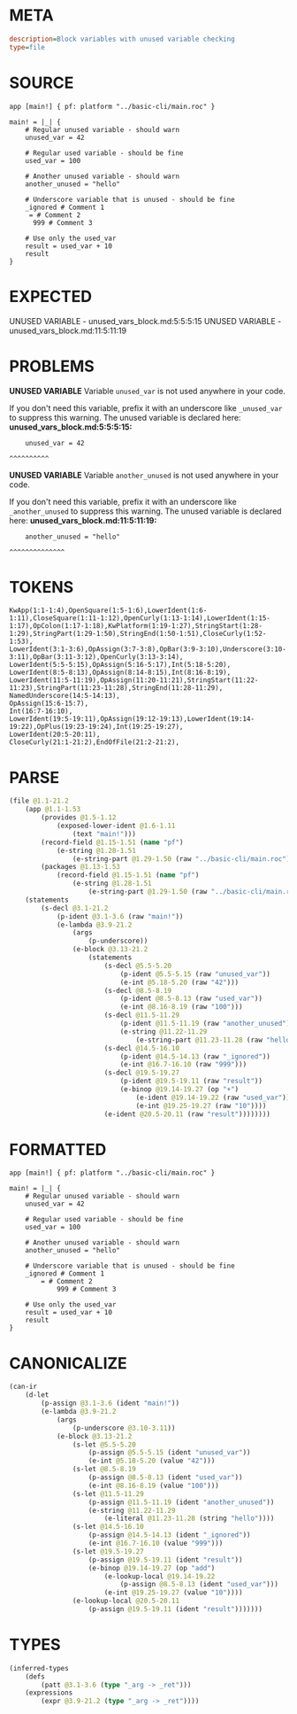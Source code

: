 # META
~~~ini
description=Block variables with unused variable checking
type=file
~~~
# SOURCE
~~~roc
app [main!] { pf: platform "../basic-cli/main.roc" }

main! = |_| {
    # Regular unused variable - should warn
    unused_var = 42

    # Regular used variable - should be fine
    used_var = 100

    # Another unused variable - should warn
    another_unused = "hello"

    # Underscore variable that is unused - should be fine
    _ignored # Comment 1
     = # Comment 2
      999 # Comment 3

    # Use only the used_var
    result = used_var + 10
    result
}
~~~
# EXPECTED
UNUSED VARIABLE - unused_vars_block.md:5:5:5:15
UNUSED VARIABLE - unused_vars_block.md:11:5:11:19
# PROBLEMS
**UNUSED VARIABLE**
Variable ``unused_var`` is not used anywhere in your code.

If you don't need this variable, prefix it with an underscore like `_unused_var` to suppress this warning.
The unused variable is declared here:
**unused_vars_block.md:5:5:5:15:**
```roc
    unused_var = 42
```
    ^^^^^^^^^^


**UNUSED VARIABLE**
Variable ``another_unused`` is not used anywhere in your code.

If you don't need this variable, prefix it with an underscore like `_another_unused` to suppress this warning.
The unused variable is declared here:
**unused_vars_block.md:11:5:11:19:**
```roc
    another_unused = "hello"
```
    ^^^^^^^^^^^^^^


# TOKENS
~~~zig
KwApp(1:1-1:4),OpenSquare(1:5-1:6),LowerIdent(1:6-1:11),CloseSquare(1:11-1:12),OpenCurly(1:13-1:14),LowerIdent(1:15-1:17),OpColon(1:17-1:18),KwPlatform(1:19-1:27),StringStart(1:28-1:29),StringPart(1:29-1:50),StringEnd(1:50-1:51),CloseCurly(1:52-1:53),
LowerIdent(3:1-3:6),OpAssign(3:7-3:8),OpBar(3:9-3:10),Underscore(3:10-3:11),OpBar(3:11-3:12),OpenCurly(3:13-3:14),
LowerIdent(5:5-5:15),OpAssign(5:16-5:17),Int(5:18-5:20),
LowerIdent(8:5-8:13),OpAssign(8:14-8:15),Int(8:16-8:19),
LowerIdent(11:5-11:19),OpAssign(11:20-11:21),StringStart(11:22-11:23),StringPart(11:23-11:28),StringEnd(11:28-11:29),
NamedUnderscore(14:5-14:13),
OpAssign(15:6-15:7),
Int(16:7-16:10),
LowerIdent(19:5-19:11),OpAssign(19:12-19:13),LowerIdent(19:14-19:22),OpPlus(19:23-19:24),Int(19:25-19:27),
LowerIdent(20:5-20:11),
CloseCurly(21:1-21:2),EndOfFile(21:2-21:2),
~~~
# PARSE
~~~clojure
(file @1.1-21.2
	(app @1.1-1.53
		(provides @1.5-1.12
			(exposed-lower-ident @1.6-1.11
				(text "main!")))
		(record-field @1.15-1.51 (name "pf")
			(e-string @1.28-1.51
				(e-string-part @1.29-1.50 (raw "../basic-cli/main.roc"))))
		(packages @1.13-1.53
			(record-field @1.15-1.51 (name "pf")
				(e-string @1.28-1.51
					(e-string-part @1.29-1.50 (raw "../basic-cli/main.roc"))))))
	(statements
		(s-decl @3.1-21.2
			(p-ident @3.1-3.6 (raw "main!"))
			(e-lambda @3.9-21.2
				(args
					(p-underscore))
				(e-block @3.13-21.2
					(statements
						(s-decl @5.5-5.20
							(p-ident @5.5-5.15 (raw "unused_var"))
							(e-int @5.18-5.20 (raw "42")))
						(s-decl @8.5-8.19
							(p-ident @8.5-8.13 (raw "used_var"))
							(e-int @8.16-8.19 (raw "100")))
						(s-decl @11.5-11.29
							(p-ident @11.5-11.19 (raw "another_unused"))
							(e-string @11.22-11.29
								(e-string-part @11.23-11.28 (raw "hello"))))
						(s-decl @14.5-16.10
							(p-ident @14.5-14.13 (raw "_ignored"))
							(e-int @16.7-16.10 (raw "999")))
						(s-decl @19.5-19.27
							(p-ident @19.5-19.11 (raw "result"))
							(e-binop @19.14-19.27 (op "+")
								(e-ident @19.14-19.22 (raw "used_var"))
								(e-int @19.25-19.27 (raw "10"))))
						(e-ident @20.5-20.11 (raw "result"))))))))
~~~
# FORMATTED
~~~roc
app [main!] { pf: platform "../basic-cli/main.roc" }

main! = |_| {
	# Regular unused variable - should warn
	unused_var = 42

	# Regular used variable - should be fine
	used_var = 100

	# Another unused variable - should warn
	another_unused = "hello"

	# Underscore variable that is unused - should be fine
	_ignored # Comment 1
		= # Comment 2
			999 # Comment 3

	# Use only the used_var
	result = used_var + 10
	result
}
~~~
# CANONICALIZE
~~~clojure
(can-ir
	(d-let
		(p-assign @3.1-3.6 (ident "main!"))
		(e-lambda @3.9-21.2
			(args
				(p-underscore @3.10-3.11))
			(e-block @3.13-21.2
				(s-let @5.5-5.20
					(p-assign @5.5-5.15 (ident "unused_var"))
					(e-int @5.18-5.20 (value "42")))
				(s-let @8.5-8.19
					(p-assign @8.5-8.13 (ident "used_var"))
					(e-int @8.16-8.19 (value "100")))
				(s-let @11.5-11.29
					(p-assign @11.5-11.19 (ident "another_unused"))
					(e-string @11.22-11.29
						(e-literal @11.23-11.28 (string "hello"))))
				(s-let @14.5-16.10
					(p-assign @14.5-14.13 (ident "_ignored"))
					(e-int @16.7-16.10 (value "999")))
				(s-let @19.5-19.27
					(p-assign @19.5-19.11 (ident "result"))
					(e-binop @19.14-19.27 (op "add")
						(e-lookup-local @19.14-19.22
							(p-assign @8.5-8.13 (ident "used_var")))
						(e-int @19.25-19.27 (value "10"))))
				(e-lookup-local @20.5-20.11
					(p-assign @19.5-19.11 (ident "result")))))))
~~~
# TYPES
~~~clojure
(inferred-types
	(defs
		(patt @3.1-3.6 (type "_arg -> _ret")))
	(expressions
		(expr @3.9-21.2 (type "_arg -> _ret"))))
~~~
